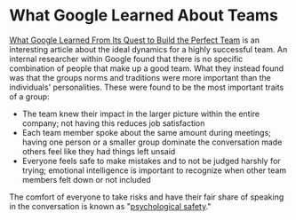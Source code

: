 # What Google Learned About Teams
[What Google Learned From Its Quest to Build the Perfect Team](https://www.nytimes.com/2016/02/28/magazine/what-google-learned-from-its-quest-to-build-the-perfect-team.html) is an interesting article about the ideal dynamics for a highly successful team. An internal researcher within Google found that there is no specific combination of people that make up a good team. What they instead found was that the groups norms and traditions were more important than the individuals' personalities. These were found to be the most important traits of a group:
 - The team knew their impact in the larger picture within the entire company; not having this reduces job satisfaction
 - Each team member spoke about the same amount during meetings; having one person or a smaller group dominate the conversation made others feel like they had things left unsaid
 - Everyone feels safe to make mistakes and to not be judged harshly for trying; emotional intelligence is important to recognize when other team members felt down or not included  

The comfort of everyone to take risks and have their fair share of speaking in the conversation is known as "[psychological safety](https://www.predictiveindex.com/blog/psychological-safety-in-the-workplace/)."